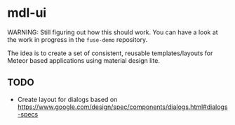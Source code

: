 # mdl-ui

WARNING: Still figuring out how this should work. You can have a look at the work in progress in the `fuse-demo` repository. 

The idea is to create a set of consistent, reusable templates/layouts for Meteor based applications using material design lite.

## TODO

- Create layout for dialogs based on https://www.google.com/design/spec/components/dialogs.html#dialogs-specs
